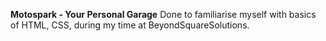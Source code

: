 **Motospark - Your Personal Garage**
Done to familiarise myself with basics of HTML, CSS, during my time at BeyondSquareSolutions.

